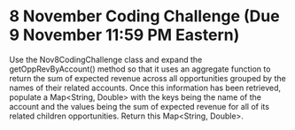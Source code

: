# 8 November Coding Challenge (Due 9 November 11:59 PM Eastern)

Use the Nov8CodingChallenge class and expand the getOppRevByAccount() method so that it uses an aggregate function to return the sum of expected revenue across all opportunities grouped by the names of their related accounts. Once this information has been retrieved, populate a Map<String, Double> with the keys being the name of the account and the values being the sum of expected revenue for all of its related children opportunities. Return this Map<String, Double>.
